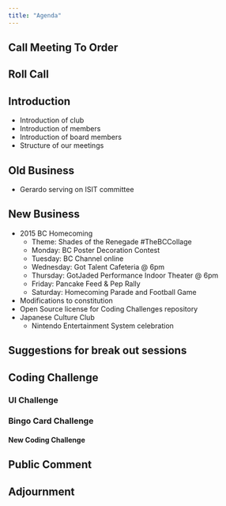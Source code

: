 ```yaml
---
title: "Agenda"
---
```


## Call Meeting To Order

## Roll Call

## Introduction
 * Introduction of club
 * Introduction of members
 * Introduction of board members
 * Structure of our meetings

## Old Business
 * Gerardo serving on ISIT committee

## New Business

 * 2015 BC Homecoming
   - Theme: Shades of the Renegade #TheBCCollage
   - Monday: BC Poster Decoration Contest
   - Tuesday: BC Channel online
   - Wednesday: Got Talent Cafeteria @ 6pm
   - Thursday: GotJaded Performance Indoor Theater @ 6pm
   - Friday: Pancake Feed &amp; Pep Rally
   - Saturday: Homecoming Parade and Football Game
 * Modifications to constitution
 * Open Source license for Coding Challenges repository
 * Japanese Culture Club
   - Nintendo Entertainment System celebration

## Suggestions for break out sessions

## Coding Challenge

### UI Challenge

### Bingo Card Challenge

#### New Coding Challenge

## Public Comment

## Adjournment
